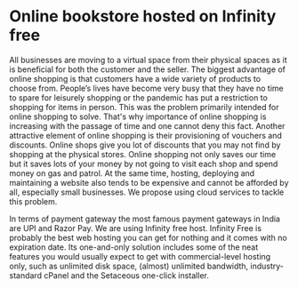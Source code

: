 # Online bookstore hosted on Infinity free

All businesses are moving to a virtual space from their physical spaces as it is beneficial for both the customer and the seller. The biggest advantage of online shopping is that customers have a wide variety of products to choose from. People’s lives have become very busy that they have no time to spare for leisurely shopping or the pandemic has put a restriction to shopping for items in person. This was the problem primarily intended for online shopping to solve. That's why importance of online shopping is increasing with the passage of time and one cannot deny this fact. Another attractive element of online shopping is their provisioning of vouchers and discounts. Online shops give you lot of discounts that you may not find by shopping at the physical stores. Online shopping not only saves our time but it saves lots of your money by not going to visit each shop and spend money on gas and patrol. At the same time, hosting, deploying and maintaining a website also tends to be expensive and cannot be afforded by all, especially small businesses. We propose using cloud services to tackle this problem.

In terms of payment gateway the most famous payment gateways in India are UPI and Razor Pay. We are using Infinity free host. Infinity Free is probably the best web hosting you can get for nothing and it comes with no expiration date. Its one-and-only solution includes some of the neat features you would usually expect to get with commercial-level hosting only, such as unlimited disk space, (almost) unlimited bandwidth, industry-standard cPanel and the Setaceous one-click installer.
